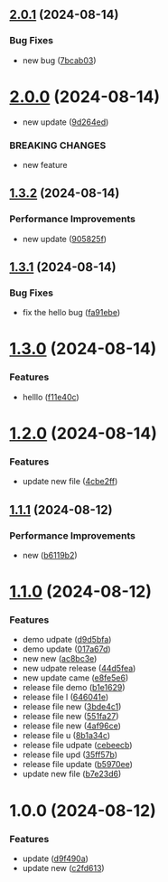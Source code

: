 ## [2.0.1](https://github.com/mayurluhar/semantic-test/compare/v2.0.0...v2.0.1) (2024-08-14)


### Bug Fixes

* new bug ([7bcab03](https://github.com/mayurluhar/semantic-test/commit/7bcab03e486b293ab2645db3304bd6782b07d18d))

# [2.0.0](https://github.com/mayurluhar/semantic-test/compare/v1.3.2...v2.0.0) (2024-08-14)


* new update ([9d264ed](https://github.com/mayurluhar/semantic-test/commit/9d264eda8b2cebf4eccb5055c137a0849ea2dd98))


### BREAKING CHANGES

* new feature

## [1.3.2](https://github.com/mayurluhar/semantic-test/compare/v1.3.1...v1.3.2) (2024-08-14)


### Performance Improvements

* new update ([905825f](https://github.com/mayurluhar/semantic-test/commit/905825fb90dfc772289491324da0e09ba4d9bff8))

## [1.3.1](https://github.com/mayurluhar/semantic-test/compare/v1.3.0...v1.3.1) (2024-08-14)


### Bug Fixes

* fix the hello bug ([fa91ebe](https://github.com/mayurluhar/semantic-test/commit/fa91ebe5a3de13ae4df5ce51ac499251c6512e14))

# [1.3.0](https://github.com/mayurluhar/semantic-test/compare/v1.2.0...v1.3.0) (2024-08-14)


### Features

* helllo ([f11e40c](https://github.com/mayurluhar/semantic-test/commit/f11e40c1dfd708786b07c165e562eb9e5217f6a7))

# [1.2.0](https://github.com/mayurluhar/semantic-test/compare/v1.1.1...v1.2.0) (2024-08-14)


### Features

* update new file ([4cbe2ff](https://github.com/mayurluhar/semantic-test/commit/4cbe2ff0b1d6e82cfc2db90cd3349e35f705dc15))

## [1.1.1](https://github.com/mayurluhar/semantic-test/compare/v1.1.0...v1.1.1) (2024-08-12)


### Performance Improvements

* new ([b6119b2](https://github.com/mayurluhar/semantic-test/commit/b6119b2ea76c318f9709bc08c2471f72473cc05e))

# [1.1.0](https://github.com/mayurluhar/semantic-test/compare/v1.0.0...v1.1.0) (2024-08-12)


### Features

* demo udpate ([d9d5bfa](https://github.com/mayurluhar/semantic-test/commit/d9d5bfa8e8d3219eedb00bf9d61f2b3ef5a67f4f))
* demo update ([017a67d](https://github.com/mayurluhar/semantic-test/commit/017a67db89f6b5d416786cf48d1bf89341d4dae0))
* new new ([ac8bc3e](https://github.com/mayurluhar/semantic-test/commit/ac8bc3eafce6e287c705e753867c9ab9b8a081e9))
* new udpate release ([44d5fea](https://github.com/mayurluhar/semantic-test/commit/44d5feacb178b43e62aa71918be068a068ac8cf7))
* new update came ([e8fe5e6](https://github.com/mayurluhar/semantic-test/commit/e8fe5e630a56d86dc3ff347b299603af44c0e29f))
* release file demo ([b1e1629](https://github.com/mayurluhar/semantic-test/commit/b1e16299baf1d62500ae26aead5bfaf3564c501e))
* release file l ([646041e](https://github.com/mayurluhar/semantic-test/commit/646041ef25356fad22e37d9457be78cd97ce24fa))
* release file new ([3bde4c1](https://github.com/mayurluhar/semantic-test/commit/3bde4c14e3daf98bf36f101941796d24bff676f3))
* release file new ([551fa27](https://github.com/mayurluhar/semantic-test/commit/551fa278e135e03525c6e09270fc60384323acaa))
* release file new ([4af96ce](https://github.com/mayurluhar/semantic-test/commit/4af96ce6e1f1460961db2eaca71270e501f74271))
* release file u ([8b1a34c](https://github.com/mayurluhar/semantic-test/commit/8b1a34c2875698a08dc66824b54c908fd38373a6))
* release file udpate ([cebeecb](https://github.com/mayurluhar/semantic-test/commit/cebeecb93a7f2dff5cfd56cbea37e767ffa8eb36))
* release file upd ([35ff57b](https://github.com/mayurluhar/semantic-test/commit/35ff57b63d1a71ab819851ea61f4da896ad04fa9))
* release file update ([b5970ee](https://github.com/mayurluhar/semantic-test/commit/b5970eef3db0203f1020a0e36bac9a2c008bbbff))
* update new file ([b7e23d6](https://github.com/mayurluhar/semantic-test/commit/b7e23d6935ad861aad0121a13b608b8ee453b178))

# 1.0.0 (2024-08-12)


### Features

* update ([d9f490a](https://github.com/mayurluhar/semantic-test/commit/d9f490a3248892e5ee2f8dc29c9f345a7d925665))
* update new ([c2fd613](https://github.com/mayurluhar/semantic-test/commit/c2fd6138e1d16daedffbcc80d6503f34a0bd139c))
